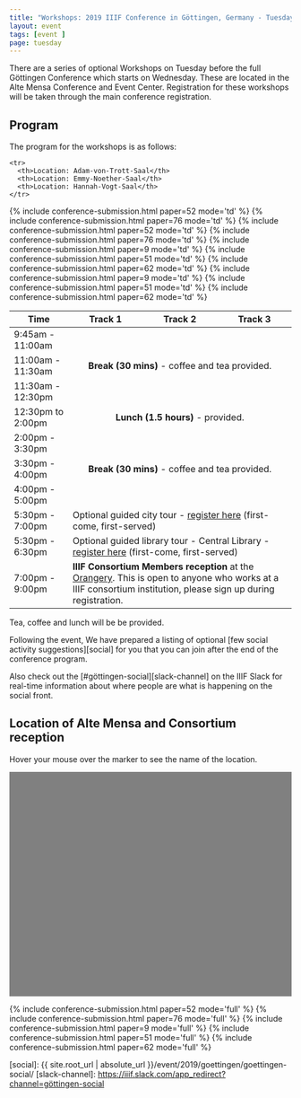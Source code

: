 ```yaml
---
title: "Workshops: 2019 IIIF Conference in Göttingen, Germany - Tuesday 25th of June"
layout: event
tags: [event ]
page: tuesday
---
```


There are a series of optional Workshops on Tuesday before the full Göttingen Conference which starts on Wednesday. These are located in the Alte Mensa Conference and Event Center. Registration for these workshops will be taken through the main conference registration.

## Program

The program for the workshops is as follows:

<table class="api-table">
  <thead>
    <tr>
      <th rowspan="2">Time</th>
      <th colspan="1">Track 1</th>
      <th colspan="1">Track 2</th>
      <th colspan="1">Track 3</th>
     </tr>

    <tr>
      <th>Location: Adam-von-Trott-Saal</th>
      <th>Location: Emmy-Noether-Saal</th>
      <th>Location: Hannah-Vogt-Saal</th>
    </tr>
  </thead>
  <tbody>
    <tr>
        <td>9:45am - 11:00am</td>
        {% include conference-submission.html paper=52 mode='td' %}
        {% include conference-submission.html paper=76 mode='td' %}
        <td>&nbsp;</td>
    </tr>
    <tr>
        <td>11:00am - 11:30am</td>
        <td colspan="3" align="center"><b>Break (30 mins)</b> - coffee and tea provided.</td>
    </tr>
    <tr>
        <td>11:30am - 12:30pm</td>
        {% include conference-submission.html paper=52 mode='td' %}
        {% include conference-submission.html paper=76 mode='td' %}
        <td>&nbsp;</td>
    </tr>
    <tr>
        <td>12:30pm to 2:00pm</td>
        <td colspan="3" align="center"><b>Lunch (1.5 hours)</b> - provided.</td>
    </tr>
    <tr>
        <td>2:00pm - 3:30pm</td>
        {% include conference-submission.html paper=9 mode='td' %}
        {% include conference-submission.html paper=51 mode='td' %}
        {% include conference-submission.html paper=62 mode='td' %}
    </tr>
    <tr>
        <td>3:30pm - 4:00pm</td>
        <td colspan="3" align="center"><b>Break (30 mins)</b> - coffee and tea provided.</td>
    </tr>
    <tr>
        <td>4:00pm - 5:00pm</td>
        {% include conference-submission.html paper=9 mode='td' %}
        {% include conference-submission.html paper=51 mode='td' %}
        {% include conference-submission.html paper=62 mode='td' %}
    </tr>
    <tr>
        <td>5:30pm - 7:00pm</td>
        <td colspan="3">Optional guided city tour - <a href="https://forms.gle/4t82DtYDaFdzF4Hr7">register here</a> (first-come, first-served)</td>
    </tr>
    <tr>
        <td>5:30pm - 6:30pm</td>
        <td colspan="3">Optional guided library tour - Central Library - <a href="https://forms.gle/Ue9vgBYKZYD8qcrx7">register here</a> (first-come, first-served)</td>
    </tr>
    <tr>
        <td>7:00pm - 9:00pm</td>
        <td colspan="3"><b>IIIF Consortium Members reception</b> at the <a href="https://www.uni-goettingen.de/en/125328.html">Orangery</a>. This is open to anyone who works at a IIIF consortium institution, please sign up during registration.</td>
    </tr>
  </tbody>
</table>

Tea, coffee and lunch will be be provided.

Following the event, We have prepared a listing of optional [few social activity suggestions][social] for you that you can join after the end of the conference program.

Also check out the [#göttingen-social][slack-channel] on the IIIF Slack for real-time information about where people are what is happening on the social front.


## Location of Alte Mensa and Consortium reception

Hover your mouse over the marker to see the name of the location.

<div id="map" style="width: 100%; height: 400px; background-color: grey;" ></div>
<script>
  function initMap() {
    var alte_mensa = {lat: 51.533486, lng: 9.937732};
    var map = new google.maps.Map(document.getElementById('map'), {
      zoom: 15,
      center: {lat: 51.535987, lng:9.937933}
    });
    var marker = new google.maps.Marker({
      position: alte_mensa,
      title: "Alte Mensa",
      map: map
    });
    var marker = new google.maps.Marker({
      position: {lat: 51.537709, lng: 9.937347},
      title: "Orangery in the Old Botanical Garden, Göttingen University",
      map: map
    });
  }
</script>

{% include conference-submission.html paper=52 mode='full' %}
{% include conference-submission.html paper=76 mode='full' %}
{% include conference-submission.html paper=9 mode='full' %}
{% include conference-submission.html paper=51 mode='full' %}
{% include conference-submission.html paper=62 mode='full' %}

<script async defer src="https://maps.googleapis.com/maps/api/js?key=AIzaSyABBvwq6o-hTwwlEaLLK7SLLPC0emBOSjE&callback=initMap" ></script>

[social]: {{ site.root_url | absolute_url }}/event/2019/goettingen/goettingen-social/
[slack-channel]: https://iiif.slack.com/app_redirect?channel=göttingen-social
